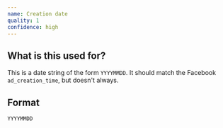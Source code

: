 ```yaml
---
name: Creation date
quality: 1
confidence: high
---
```


## What is this used for?

This is a date string of the form `YYYYMMDD`. It should match the Facebook `ad_creation_time`, but
doesn't always.


## Format

`YYYYMMDD`
